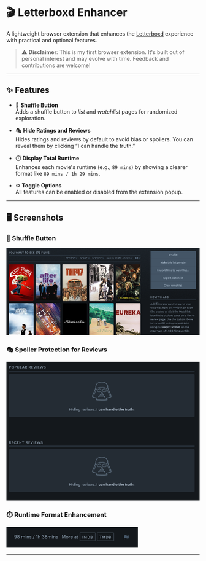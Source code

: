 # 🎬 Letterboxd Enhancer

A lightweight browser extension that enhances the [Letterboxd](https://letterboxd.com) experience with practical and optional features.

> ⚠️ **Disclaimer**: This is my first browser extension. It's built out of personal interest and may evolve with time. Feedback and contributions are welcome!

---

## ✨ Features

- 🔄 **Shuffle Button**  
  Adds a shuffle button to *list* and *watchlist* pages for randomized exploration.

- 🎭 **Hide Ratings and Reviews**  
  Hides ratings and reviews by default to avoid bias or spoilers. You can reveal them by clicking “I can handle the truth.”

- ⏱️ **Display Total Runtime**  
  Enhances each movie's runtime (e.g., `89 mins`) by showing a clearer format like `89 mins / 1h 29 mins`.

- ⚙️ **Toggle Options**  
  All features can be enabled or disabled from the extension popup.

---

## 🖥️ Screenshots

### 🔄 Shuffle Button
![Shuffle button](screenshots/shuffle-button.png)

### 🎭 Spoiler Protection for Reviews
![Spoiler hidden](screenshots/review-spoiler-hidden.png)

### ⏱️ Runtime Format Enhancement
![Runtime format](screenshots/runtime-enhanced.png)

---